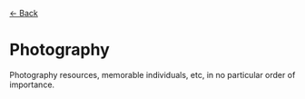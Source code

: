 [← Back](README.md)

# Photography
Photography resources, memorable individuals, etc, in no particular order of importance.